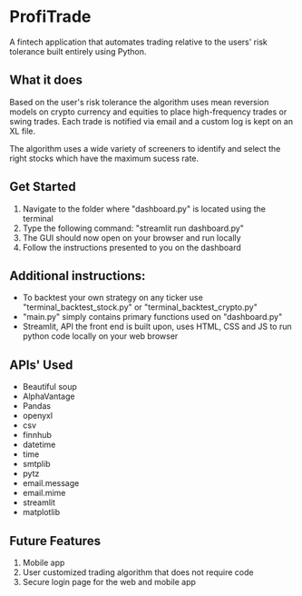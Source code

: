 # ProfiTrade
A fintech application that automates trading relative to the users' risk tolerance built entirely using Python.

## What it does
Based on the user's risk tolerance the algorithm uses mean reversion models on crypto currency and equities to place high-frequency trades or swing trades. Each trade is notified via email and a custom log is kept on an XL file.

The algorithm uses a wide variety of screeners to identify and select the right stocks which have the maximum sucess rate.

## Get Started
1. Navigate to the folder where "dashboard.py" is located using the terminal
2. Type the following command: "streamlit run dashboard.py"
3. The GUI should now open on your browser and run locally
4. Follow the instructions presented to you on the dashboard

## Additional instructions:
* To backtest your own strategy on any ticker use "terminal_backtest_stock.py" or "terminal_backtest_crypto.py"
* "main.py" simply contains primary functions used on "dashboard.py"
* Streamlit, API the front end is built upon, uses HTML, CSS and JS to run python code locally on your web browser

## APIs' Used
* Beautiful soup
* AlphaVantage
* Pandas
* openyxl
* csv
* finnhub
* datetime
* time
* smtplib
* pytz
* email.message
* email.mime
* streamlit
* matplotlib

## Future Features
1. Mobile app
2. User customized trading algorithm that does not require code
3. Secure login page for the web and mobile app
